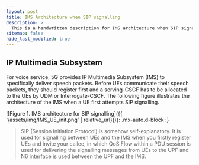 ```yaml
---
layout: post
title: IMS Architecture when SIP signalling
description: >
  This is a handwritten description for IMS architecture when SIP signalling
sitemap: false
hide_last_modified: true
---
```


## IP Multimedia Subsystem

For voice service, 5G provides IP Multimedia Subsystem (IMS) to specifically deliver speech packets. Before UEs communicate their speech packets, they should register first and a serving-CSCF has to be allocated to the UEs by UDM or Interrogate-CSCF. The following figure illustrates the architecture of the IMS when a UE first attempts SIP signalling.

![Figure 1. IMS architecture for SIP signalling]({{ '/assets/img/IMS_UE_init.png' | relative_url}}){: .mx-auto.d-block :}

> SIP (Session Initiation Protocol) is somehow self-explanatory. It is used for signalling between UEs and the IMS when you firstly register UEs and invite your callee, in which QoS Flow within a PDU session is used for delivering the signalling messages from UEs to the UPF and N6 interface is used between the UPF and the IMS.
